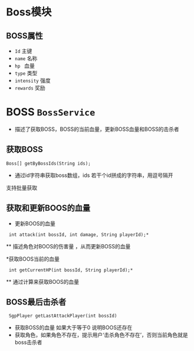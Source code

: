 # Boss模块


##  BOSS属性


*  `Id`  主键
*  `name` 名称
*  `hp ` 血量
*  `type` 类型
*  `intensity`  强度
*  `rewards`   奖励

# BOSS `BossService`

* 描述了获取BOSS，BOSS的当前血量，更新BOSS血量和BOSS的击杀者

##  获取BOSS  

`Boss[] getByBossIds(String ids);`


  * 通过id字符串获取boss数组，ids 若干个id拼成的字符串，用逗号隔开
   
  支持批量获取


## 获取和更新BOOS的血量


* 更新BOOS的血量 

` int attack(int bossId, int damage, String playerId);*`

    
** 描述角色对BOOS的伤害量 ，从而更新BOSS的血量

       
*获取BOOS当前的血量 

` int getCurrentHP(int bossId, String playerId);*`
        
** 通过计算来获取BOOS的血量



##  BOSS最后击杀者 

` SgpPlayer getLastAttackPlayer(int bossId)`
      
* 获取BOSS的血量 如果大于等于0 说明BOOS还存在
* 获取角色，如果角色不存在，提示用户‘击杀角色不存在’，否则当前角色就是boss击杀者 
